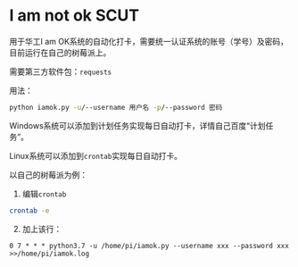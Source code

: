 # I am not ok SCUT

用于华工I am OK系统的自动化打卡，需要统一认证系统的账号（学号）及密码，目前运行在自己的树莓派上。

需要第三方软件包：`requests`

用法：
```bash
python iamok.py -u/--username 用户名 -p/--password 密码
```

Windows系统可以添加到计划任务实现每日自动打卡，详情自己百度“计划任务”。

Linux系统可以添加到`crontab`实现每日自动打卡。

以自己的树莓派为例：
1. 编辑`crontab`
```bash
crontab -e
```
2. 加上该行：
```
0 7 * * * python3.7 -u /home/pi/iamok.py --username xxx --password xxx >>/home/pi/iamok.log
```
